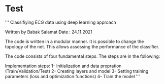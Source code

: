 # Test

'''
Classifiying ECG data using deep learning approach

Written by Babak Salamat 
Date : 24.11.2021

The code is written in a modular manner. It is possible to change the topology of the net. This allows assessing the performance of the classifier.

The code consists of four fundamental steps. The steps are in the following:

Implementation steps:
    1- Initialization and data prepration (Train/Validation/Test)
    2- Creating layers and model
    3- Setting training parameters (loss and optimization functions)
    4- Train the model
 '''
